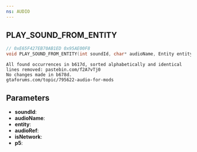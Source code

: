 ```yaml
---
ns: AUDIO
---
```

## PLAY_SOUND_FROM_ENTITY

```c
// 0xE65F427EB70AB1ED 0x95AE00F8
void PLAY_SOUND_FROM_ENTITY(int soundId, char* audioName, Entity entity, char* audioRef, BOOL isNetwork, Any p5);
```

```
All found occurrences in b617d, sorted alphabetically and identical lines removed: pastebin.com/f2A7vTj0   
No changes made in b678d.  
gtaforums.com/topic/795622-audio-for-mods  
```

## Parameters
* **soundId**: 
* **audioName**: 
* **entity**: 
* **audioRef**: 
* **isNetwork**: 
* **p5**: 

